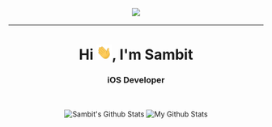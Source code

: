 <p align="center">
  <img src="https://github.com/thompsonemerson/thompsonemerson/raw/master/cover-thompson.png" height="200"/>
</p>
<hr>
<h1 align="center">Hi <img src="https://raw.githubusercontent.com/ABSphreak/ABSphreak/master/gifs/Hi.gif" width="30px">, I'm Sambit</h1>
<h3 align="center">iOS Developer</h3>
</p>

<br>
<p align="center">
<img align="center" src="https://github-readme-stats.vercel.app/api?username=Sambit650&include_all_commits=true&count_private=true&show_icons=true&line_height=20&title_color=7A7ADB&icon_color=2234AE&text_color=D3D3D3&bg_color=0,000000,130F40" alt="Sambit's Github Stats">
<img align="center" src="https://github-readme-stats.vercel.app/api/top-langs/?username=Sambit650&line_height=20&title_color=7A7ADB&icon_color=2234AE&text_color=D3D3D3&bg_color=0,000000,130F40" alt="My Github Stats">
</p>
